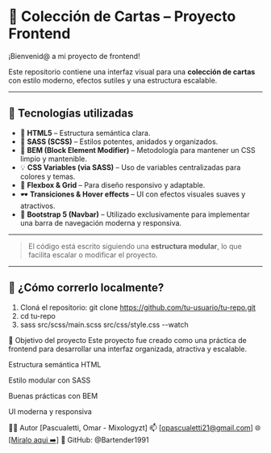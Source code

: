 ﻿# 🧩 Colección de Cartas – Proyecto Frontend

¡Bienvenid@ a mi proyecto de frontend! 

Este repositorio contiene una interfaz visual para una **colección de cartas** con estilo moderno, efectos sutiles y una estructura escalable.

---

## 📌 Tecnologías utilizadas

- 🧱 **HTML5** – Estructura semántica clara.
- 🎨 **SASS (SCSS)** – Estilos potentes, anidados y organizados.
- 📐 **BEM (Block Element Modifier)** – Metodología para mantener un CSS limpio y mantenible.
- 💡 **CSS Variables (via SASS)** – Uso de variables centralizadas para colores y temas.
- 🧰 **Flexbox & Grid** – Para diseño responsivo y adaptable.
- 🕶️ **Transiciones & Hover effects** – UI con efectos visuales suaves y atractivos.
- 🚀 **Bootstrap 5 (Navbar)** – Utilizado exclusivamente para implementar una barra de navegación moderna y responsiva.
---


> El código está escrito siguiendo una **estructura modular**, lo que facilita escalar o modificar el proyecto.

---

## 🧪 ¿Cómo correrlo localmente?

1. Cloná el repositorio:
   git clone https://github.com/tu-usuario/tu-repo.git
2. cd tu-repo
3. sass src/scss/main.scss src/css/style.css --watch

🎯 Objetivo del proyecto
Este proyecto fue creado como una práctica de frontend para desarrollar una interfaz organizada, atractiva y escalable.

Estructura semántica HTML

Estilo modular con SASS

Buenas prácticas con BEM

UI moderna y responsiva






🧑‍💻 Autor [Pascualetti, Omar - Mixologyzt]
📫 [opascualetti21@gmail.com]
🌐 [\[Miralo aqui ➡️\]](https://bartender1991.github.io/PokeMixo-DW/)
🐙 GitHub: @Bartender1991

